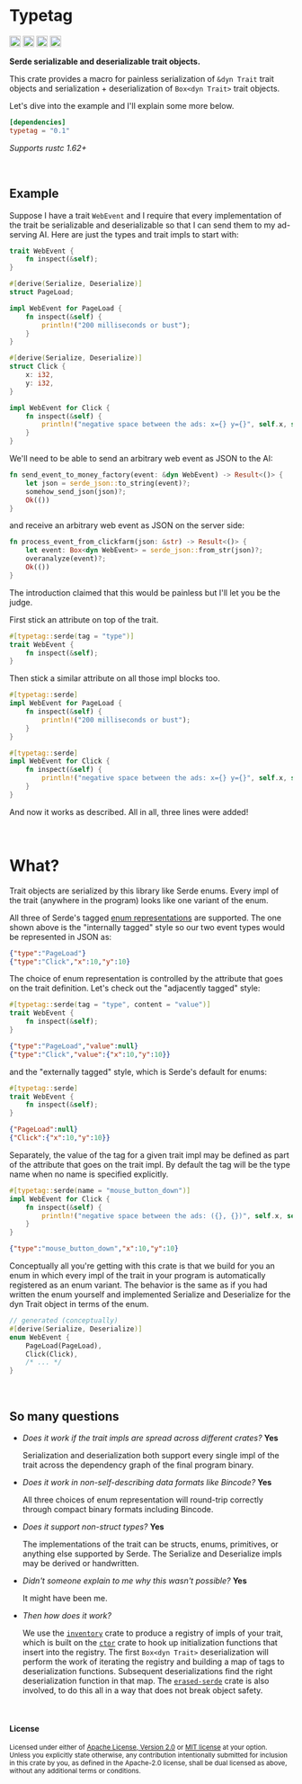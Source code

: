 # Typetag

[<img alt="github" src="https://img.shields.io/badge/github-dtolnay/typetag-8da0cb?style=for-the-badge&labelColor=555555&logo=github" height="20">](https://github.com/dtolnay/typetag)
[<img alt="crates.io" src="https://img.shields.io/crates/v/typetag.svg?style=for-the-badge&color=fc8d62&logo=rust" height="20">](https://crates.io/crates/typetag)
[<img alt="docs.rs" src="https://img.shields.io/badge/docs.rs-typetag-66c2a5?style=for-the-badge&labelColor=555555&logo=docs.rs" height="20">](https://docs.rs/typetag)
[<img alt="build status" src="https://img.shields.io/github/workflow/status/dtolnay/typetag/CI/master?style=for-the-badge" height="20">](https://github.com/dtolnay/typetag/actions?query=branch%3Amaster)

**Serde serializable and deserializable trait objects.**

This crate provides a macro for painless serialization of `&dyn Trait` trait
objects and serialization + deserialization of `Box<dyn Trait>` trait objects.

Let's dive into the example and I'll explain some more below.

```toml
[dependencies]
typetag = "0.1"
```

*Supports rustc 1.62+*

<br>

## Example

Suppose I have a trait `WebEvent` and I require that every implementation of the
trait be serializable and deserializable so that I can send them to my
ad-serving AI. Here are just the types and trait impls to start with:

```rust
trait WebEvent {
    fn inspect(&self);
}

#[derive(Serialize, Deserialize)]
struct PageLoad;

impl WebEvent for PageLoad {
    fn inspect(&self) {
        println!("200 milliseconds or bust");
    }
}

#[derive(Serialize, Deserialize)]
struct Click {
    x: i32,
    y: i32,
}

impl WebEvent for Click {
    fn inspect(&self) {
        println!("negative space between the ads: x={} y={}", self.x, self.y);
    }
}
```

We'll need to be able to send an arbitrary web event as JSON to the AI:

```rust
fn send_event_to_money_factory(event: &dyn WebEvent) -> Result<()> {
    let json = serde_json::to_string(event)?;
    somehow_send_json(json)?;
    Ok(())
}
```

and receive an arbitrary web event as JSON on the server side:

```rust
fn process_event_from_clickfarm(json: &str) -> Result<()> {
    let event: Box<dyn WebEvent> = serde_json::from_str(json)?;
    overanalyze(event)?;
    Ok(())
}
```

The introduction claimed that this would be painless but I'll let you be the
judge.

First stick an attribute on top of the trait.

```rust
#[typetag::serde(tag = "type")]
trait WebEvent {
    fn inspect(&self);
}
```

Then stick a similar attribute on all those impl blocks too.

```rust
#[typetag::serde]
impl WebEvent for PageLoad {
    fn inspect(&self) {
        println!("200 milliseconds or bust");
    }
}

#[typetag::serde]
impl WebEvent for Click {
    fn inspect(&self) {
        println!("negative space between the ads: x={} y={}", self.x, self.y);
    }
}
```

And now it works as described. All in all, three lines were added!

<br>

# What?

Trait objects are serialized by this library like Serde enums. Every impl of the
trait (anywhere in the program) looks like one variant of the enum.

All three of Serde's tagged [enum representations] are supported. The one shown
above is the "internally tagged" style so our two event types would be
represented in JSON as:

[enum representations]: https://serde.rs/enum-representations.html

```json
{"type":"PageLoad"}
{"type":"Click","x":10,"y":10}
```

The choice of enum representation is controlled by the attribute that goes on
the trait definition. Let's check out the "adjacently tagged" style:

```rust
#[typetag::serde(tag = "type", content = "value")]
trait WebEvent {
    fn inspect(&self);
}
```

```json
{"type":"PageLoad","value":null}
{"type":"Click","value":{"x":10,"y":10}}
```

and the "externally tagged" style, which is Serde's default for enums:

```rust
#[typetag::serde]
trait WebEvent {
    fn inspect(&self);
}
```

```json
{"PageLoad":null}
{"Click":{"x":10,"y":10}}
```

Separately, the value of the tag for a given trait impl may be defined as part
of the attribute that goes on the trait impl. By default the tag will be the
type name when no name is specified explicitly.

```rust
#[typetag::serde(name = "mouse_button_down")]
impl WebEvent for Click {
    fn inspect(&self) {
        println!("negative space between the ads: ({}, {})", self.x, self.y);
    }
}
```

```json
{"type":"mouse_button_down","x":10,"y":10}
```

Conceptually all you're getting with this crate is that we build for you an enum
in which every impl of the trait in your program is automatically registered as
an enum variant. The behavior is the same as if you had written the enum
yourself and implemented Serialize and Deserialize for the dyn Trait object in
terms of the enum.

```rust
// generated (conceptually)
#[derive(Serialize, Deserialize)]
enum WebEvent {
    PageLoad(PageLoad),
    Click(Click),
    /* ... */
}
```

<br>

## So many questions

- *Does it work if the trait impls are spread across different crates?* **Yes**

  Serialization and deserialization both support every single impl of the trait
  across the dependency graph of the final program binary.

- *Does it work in non-self-describing data formats like Bincode?* **Yes**

  All three choices of enum representation will round-trip correctly through
  compact binary formats including Bincode.

- *Does it support non-struct types?* **Yes**

  The implementations of the trait can be structs, enums, primitives, or
  anything else supported by Serde. The Serialize and Deserialize impls may be
  derived or handwritten.

- *Didn't someone explain to me why this wasn't possible?* **Yes**

  It might have been me.

- *Then how does it work?*

  We use the [`inventory`] crate to produce a registry of impls of your trait,
  which is built on the [`ctor`] crate to hook up initialization functions that
  insert into the registry. The first `Box<dyn Trait>` deserialization will
  perform the work of iterating the registry and building a map of tags to
  deserialization functions. Subsequent deserializations find the right
  deserialization function in that map. The [`erased-serde`] crate is also
  involved, to do this all in a way that does not break object safety.

[`inventory`]: https://github.com/dtolnay/inventory
[`ctor`]: https://github.com/mmastrac/rust-ctor
[`erased-serde`]: https://github.com/dtolnay/erased-serde

<br>

#### License

<sup>
Licensed under either of <a href="LICENSE-APACHE">Apache License, Version
2.0</a> or <a href="LICENSE-MIT">MIT license</a> at your option.
</sup>

<br>

<sub>
Unless you explicitly state otherwise, any contribution intentionally submitted
for inclusion in this crate by you, as defined in the Apache-2.0 license, shall
be dual licensed as above, without any additional terms or conditions.
</sub>
